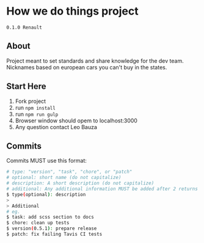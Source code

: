 # How we do things project

`0.1.0 Renault`

## About

Project meant to set standards and share knowledge for the dev team. Nicknames based on european cars you can't buy in the states.

## Start Here

1. Fork project
2. run `npm install`
3. run `npm run gulp`
4. Browser window should opem to localhost:3000
5. Any question contact Leo Bauza

## Commits

Commits MUST use this format:

```bash
# type: "version", "task", "chore", or "patch"
# optional: short name (do not capitalize)
# description: A short description (do not capitalize)
# additional: Any additional information MUST be added after 2 returns (do capitalize)
$ type(optional): description
>
> Additional
# eg.
$ task: add scss section to docs
$ chore: clean up tests
$ version(0.5.1): prepare release
$ patch: fix failing Tavis CI tests
```

